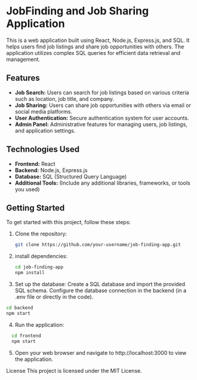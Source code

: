 # JobFinding and Job Sharing Application

This is a web application built using React, Node.js, Express.js, and SQL. It helps users find job listings and share job opportunities with others. The application utilizes complex SQL queries for efficient data retrieval and management.

## Features

- **Job Search:** Users can search for job listings based on various criteria such as location, job title, and company.
- **Job Sharing:** Users can share job opportunities with others via email or social media platforms.
- **User Authentication:** Secure authentication system for user accounts.
- **Admin Panel:** Administrative features for managing users, job listings, and application settings.

## Technologies Used

- **Frontend:** React
- **Backend:** Node.js, Express.js
- **Database:** SQL (Structured Query Language)
- **Additional Tools:** (Include any additional libraries, frameworks, or tools you used)

## Getting Started

To get started with this project, follow these steps:

1. Clone the repository:

   ```bash
   git clone https://github.com/your-username/job-finding-app.git

2. install dependencies:
   ```bash
   cd job-finding-app
   npm install
   
3. Set up the database:
Create a SQL database and import the provided SQL schema.
Configure the database connection in the backend (in a .env file or directly in the code).
```bash
cd backend
npm start
```
4. Run the application:
```bash
  cd frontend
  npm start
```
5. Open your web browser and navigate to http://localhost:3000 to view the application.

License
This project is licensed under the MIT License.
